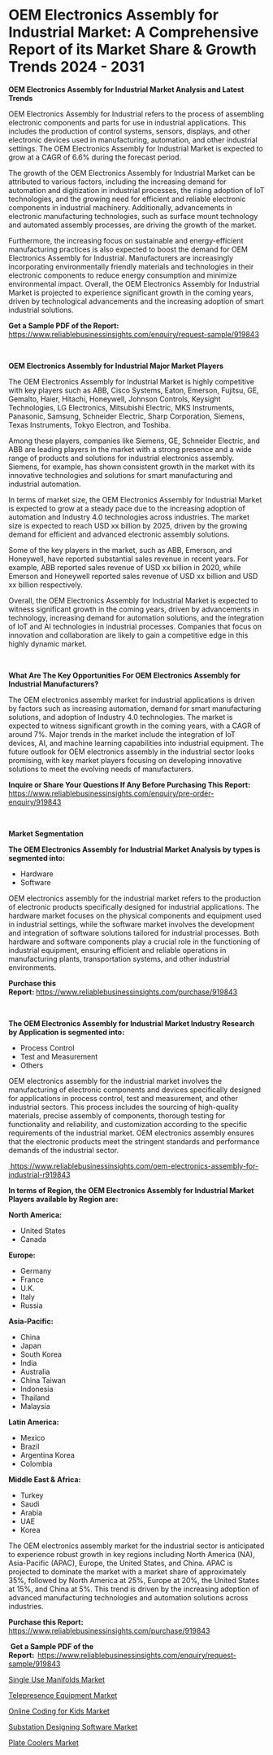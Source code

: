 <p><h1>OEM Electronics Assembly for Industrial Market: A Comprehensive Report of its Market Share & Growth Trends 2024 - 2031</h1></p><p><strong>OEM Electronics Assembly for Industrial Market Analysis and Latest Trends</strong></p>
<p><p>OEM Electronics Assembly for Industrial refers to the process of assembling electronic components and parts for use in industrial applications. This includes the production of control systems, sensors, displays, and other electronic devices used in manufacturing, automation, and other industrial settings. The OEM Electronics Assembly for Industrial Market is expected to grow at a CAGR of 6.6% during the forecast period.</p><p>The growth of the OEM Electronics Assembly for Industrial Market can be attributed to various factors, including the increasing demand for automation and digitization in industrial processes, the rising adoption of IoT technologies, and the growing need for efficient and reliable electronic components in industrial machinery. Additionally, advancements in electronic manufacturing technologies, such as surface mount technology and automated assembly processes, are driving the growth of the market.</p><p>Furthermore, the increasing focus on sustainable and energy-efficient manufacturing practices is also expected to boost the demand for OEM Electronics Assembly for Industrial. Manufacturers are increasingly incorporating environmentally friendly materials and technologies in their electronic components to reduce energy consumption and minimize environmental impact. Overall, the OEM Electronics Assembly for Industrial Market is projected to experience significant growth in the coming years, driven by technological advancements and the increasing adoption of smart industrial solutions.</p></p>
<p><strong>Get a Sample PDF of the Report:&nbsp;</strong> <a href="https://www.reliablebusinessinsights.com/enquiry/request-sample/919843">https://www.reliablebusinessinsights.com/enquiry/request-sample/919843</a></p>
<p>&nbsp;</p>
<p><strong>OEM Electronics Assembly for Industrial Major Market Players</strong></p>
<p><p>The OEM Electronics Assembly for Industrial Market is highly competitive with key players such as ABB, Cisco Systems, Eaton, Emerson, Fujitsu, GE, Gemalto, Haier, Hitachi, Honeywell, Johnson Controls, Keysight Technologies, LG Electronics, Mitsubishi Electric, MKS Instruments, Panasonic, Samsung, Schneider Electric, Sharp Corporation, Siemens, Texas Instruments, Tokyo Electron, and Toshiba.</p><p>Among these players, companies like Siemens, GE, Schneider Electric, and ABB are leading players in the market with a strong presence and a wide range of products and solutions for industrial electronics assembly. Siemens, for example, has shown consistent growth in the market with its innovative technologies and solutions for smart manufacturing and industrial automation.</p><p>In terms of market size, the OEM Electronics Assembly for Industrial Market is expected to grow at a steady pace due to the increasing adoption of automation and Industry 4.0 technologies across industries. The market size is expected to reach USD xx billion by 2025, driven by the growing demand for efficient and advanced electronic assembly solutions.</p><p>Some of the key players in the market, such as ABB, Emerson, and Honeywell, have reported substantial sales revenue in recent years. For example, ABB reported sales revenue of USD xx billion in 2020, while Emerson and Honeywell reported sales revenue of USD xx billion and USD xx billion respectively.</p><p>Overall, the OEM Electronics Assembly for Industrial Market is expected to witness significant growth in the coming years, driven by advancements in technology, increasing demand for automation solutions, and the integration of IoT and AI technologies in industrial processes. Companies that focus on innovation and collaboration are likely to gain a competitive edge in this highly dynamic market.</p></p>
<p>&nbsp;</p>
<p><strong>What Are The Key Opportunities For OEM Electronics Assembly for Industrial Manufacturers?</strong></p>
<p><p>The OEM electronics assembly market for industrial applications is driven by factors such as increasing automation, demand for smart manufacturing solutions, and adoption of Industry 4.0 technologies. The market is expected to witness significant growth in the coming years, with a CAGR of around 7%. Major trends in the market include the integration of IoT devices, AI, and machine learning capabilities into industrial equipment. The future outlook for OEM electronics assembly in the industrial sector looks promising, with key market players focusing on developing innovative solutions to meet the evolving needs of manufacturers.</p></p>
<p><strong>Inquire or Share Your Questions If Any Before Purchasing This Report:</strong> <a href="https://www.reliablebusinessinsights.com/enquiry/pre-order-enquiry/919843">https://www.reliablebusinessinsights.com/enquiry/pre-order-enquiry/919843</a></p>
<p>&nbsp;</p>
<p><strong>Market Segmentation</strong></p>
<p><strong>The OEM Electronics Assembly for Industrial Market Analysis by types is segmented into:</strong></p>
<p><ul><li>Hardware</li><li>Software</li></ul></p>
<p><p>OEM electronics assembly for the industrial market refers to the production of electronic products specifically designed for industrial applications. The hardware market focuses on the physical components and equipment used in industrial settings, while the software market involves the development and integration of software solutions tailored for industrial processes. Both hardware and software components play a crucial role in the functioning of industrial equipment, ensuring efficient and reliable operations in manufacturing plants, transportation systems, and other industrial environments.</p></p>
<p><strong>Purchase this Report:&nbsp;</strong><a href="https://www.reliablebusinessinsights.com/purchase/919843">https://www.reliablebusinessinsights.com/purchase/919843</a></p>
<p>&nbsp;</p>
<p><strong>The OEM Electronics Assembly for Industrial Market Industry Research by Application is segmented into:</strong></p>
<p><ul><li>Process Control</li><li>Test and Measurement</li><li>Others</li></ul></p>
<p><p>OEM electronics assembly for the industrial market involves the manufacturing of electronic components and devices specifically designed for applications in process control, test and measurement, and other industrial sectors. This process includes the sourcing of high-quality materials, precise assembly of components, thorough testing for functionality and reliability, and customization according to the specific requirements of the industrial market. OEM electronics assembly ensures that the electronic products meet the stringent standards and performance demands of the industrial sector.</p></p>
<p><a href="https://www.reliablebusinessinsights.com/oem-electronics-assembly-for-industrial-r919843">&nbsp;https://www.reliablebusinessinsights.com/oem-electronics-assembly-for-industrial-r919843</a></p>
<p><strong>In terms of Region, the OEM Electronics Assembly for Industrial Market Players available by Region are:</strong></p>
<p>
    <p> <strong> North America: </strong>
        <ul>
            <li>United States</li>
            <li>Canada</li>
        </ul>
        </p> 
    <p> <strong> Europe: </strong>
        <ul>
            <li>Germany</li>
            <li>France</li>
            <li>U.K.</li>
            <li>Italy</li>
            <li>Russia</li>
        </ul>
        </p> 
    <p> <strong> Asia-Pacific: </strong>
        <ul>
            <li>China</li>
            <li>Japan</li>
            <li>South Korea</li>
            <li>India</li>
            <li>Australia</li>
            <li>China Taiwan</li>
            <li>Indonesia</li>
            <li>Thailand</li>
            <li>Malaysia</li>
        </ul>
        </p> 
    <p> <strong> Latin America: </strong>
        <ul>
            <li>Mexico</li>
            <li>Brazil</li>
            <li>Argentina Korea</li>
            <li>Colombia</li>
        </ul>
        </p> 
    <p> <strong> Middle East & Africa: </strong>
        <ul>
            <li>Turkey</li>
            <li>Saudi</li>
            <li>Arabia</li>
            <li>UAE</li>
            <li>Korea</li>
        </ul>
    </p>
    </p>
<p><p>The OEM electronics assembly market for the industrial sector is anticipated to experience robust growth in key regions including North America (NA), Asia-Pacific (APAC), Europe, the United States, and China. APAC is projected to dominate the market with a market share of approximately 35%, followed by North America at 25%, Europe at 20%, the United States at 15%, and China at 5%. This trend is driven by the increasing adoption of advanced manufacturing technologies and automation solutions across industries.</p></p>
<p><strong>Purchase this Report: </strong><a href="https://www.reliablebusinessinsights.com/purchase/919843">https://www.reliablebusinessinsights.com/purchase/919843</a></p>
<p>&nbsp;<strong>Get a Sample PDF of the Report:&nbsp;&nbsp;</strong><a href="https://www.reliablebusinessinsights.com/enquiry/request-sample/919843">https://www.reliablebusinessinsights.com/enquiry/request-sample/919843</a></p>
<p><strong></strong></p>
<p><p><a href="https://medium.com/@oliver.rampling568768/deep-dive-into-the-single-use-manifolds-market-itstrends-market-segmentation-and-competitive-055e6864311a">Single Use Manifolds Market</a></p><p><a href="https://medium.com/@joanne.harris67856/insights-into-the-telepresence-equipment-industry-market-financial-status-market-size-and-63a47893b89d">Telepresence Equipment Market</a></p><p><a href="https://github.com/GroverBarry/Market-Research-Report-List-6/blob/main/online-coding-for-kids-market.md">Online Coding for Kids Market</a></p><p><a href="https://github.com/lylyparadise/Market-Research-Report-List-4/blob/main/substation-designing-software-market.md">Substation Designing Software Market</a></p><p><a href="https://medium.com/@colin.dunca43545/global-plate-coolers-market-status-2024-2031-and-forecast-by-region-product-end-use-2f1edb798092">Plate Coolers Market</a></p></p>